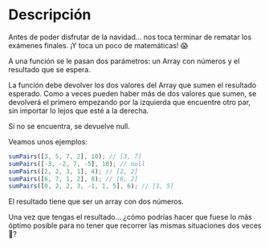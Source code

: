 # Descripción

Antes de poder disfrutar de la navidad... nos toca terminar de rematar los exámenes finales. ¡Y toca un poco de matemáticas! 😱

A una función se le pasan dos parámetros: un Array con números y el resultado que se espera.

La función debe devolver los dos valores del Array que sumen el resultado esperado. Como a veces pueden haber más de dos valores que sumen, se devolverá el primero empezando por la izquierda que encuentre otro par, sin importar lo lejos que esté a la derecha.

Si no se encuentra, se devuelve null.

Veamos unos ejemplos:

```js
sumPairs([3, 5, 7, 2], 10); // [3, 7]
sumPairs([-3, -2, 7, -5], 10); // null
sumPairs([2, 2, 3, 1], 4); // [2, 2]
sumPairs([6, 7, 1, 2], 8); // [6, 2]
sumPairs([0, 2, 2, 3, -1, 1, 5], 6); // [1, 5]
```

El resultado tiene que ser un array con dos números.

Una vez que tengas el resultado... ¿cómo podrías hacer que fuese lo más óptimo posible para no tener que recorrer las mismas situaciones dos veces 🤔?
